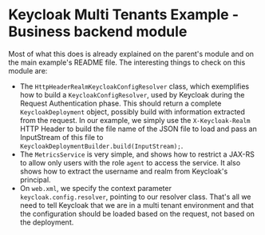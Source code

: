 Keycloak Multi Tenants Example - Business backend module
================================================

Most of what this does is already explained on the parent's module and on the main example's README file. The interesting things to check on this module are:

- The ``HttpHeaderRealmKeycloakConfigResolver`` class, which exemplifies how to build a ``KeycloakConfigResolver``, used by Keycloak during the Request Authentication phase. This should return a complete ``KeycloakDeployment`` object, possibly build with information extracted from the request. In our example, we simply use the ``X-Keycloak-Realm`` HTTP Header to build the file name of the JSON file to load and pass an InputStream of this file to ``KeycloakDeploymentBuilder.build(InputStream);``.
- The ``MetricsService`` is very simple, and shows how to restrict a JAX-RS to allow only users with the role ``agent`` to access the service. It also shows how to extract the username and realm from Keycloak's principal.
- On ``web.xml``, we specify the context parameter ``keycloak.config.resolver``, pointing to our resolver class. That's all we need to tell Keycloak that we are in a multi tenant environment and that the configuration should be loaded based on the request, not based on the deployment.
